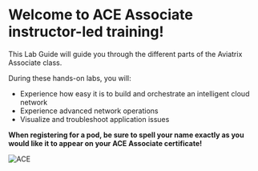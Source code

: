# Welcome to ACE Associate instructor-led training!  

This Lab Guide will guide you through the different parts of the Aviatrix Associate class.

During these hands-on labs, you will:

* Experience how easy it is to build and orchestrate an intelligent cloud network
* Experience advanced network operations
* Visualize and troubleshoot application issues

**When registering for a pod, be sure to spell your name exactly as you would like it to appear on your ACE Associate certificate!**

![ACE](../../docs/_logos/ace_associate_banner.png)
